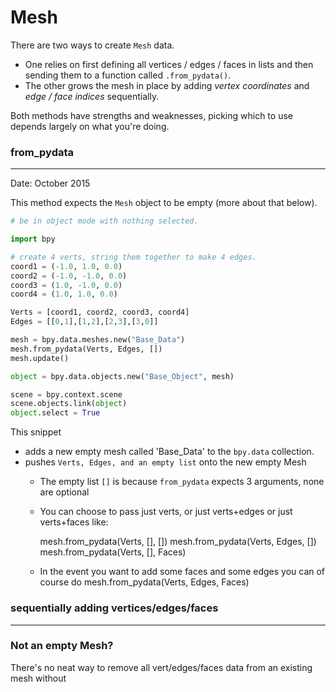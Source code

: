 # Mesh

There are two ways to create `Mesh` data.  

- One relies on first defining all vertices / edges / faces in lists and then sending them to a function called `.from_pydata()`.
- The other grows the mesh in place by adding _vertex coordinates_ and _edge / face indices_ sequentially.

Both methods have strengths and weaknesses, picking which to use depends largely on what you're doing.

### from_pydata
______

Date: October 2015

This method expects the `Mesh` object to be empty (more about that below). 

```python
# be in object mode with nothing selected.

import bpy

# create 4 verts, string them together to make 4 edges.
coord1 = (-1.0, 1.0, 0.0)
coord2 = (-1.0, -1.0, 0.0)
coord3 = (1.0, -1.0, 0.0)
coord4 = (1.0, 1.0, 0.0)

Verts = [coord1, coord2, coord3, coord4]
Edges = [[0,1],[1,2],[2,3],[3,0]]

mesh = bpy.data.meshes.new("Base_Data")
mesh.from_pydata(Verts, Edges, [])
mesh.update()

object = bpy.data.objects.new("Base_Object", mesh)

scene = bpy.context.scene
scene.objects.link(object)
object.select = True
```

This snippet   
- adds a new empty mesh called 'Base_Data' to the `bpy.data` collection.
- pushes `Verts, Edges, and an empty list` onto the new empty Mesh
    - The empty list `[]` is because `from_pydata` expects 3 arguments, none are optional
    - You can choose to pass just verts, or just verts+edges or just verts+faces like:

         mesh.from_pydata(Verts, [], [])
         mesh.from_pydata(Verts, Edges, [])
         mesh.from_pydata(Verts, [], Faces)
    
    - In the event you want to add some faces and some edges you can of course do
         mesh.from_pydata(Verts, Edges, Faces)
        



### sequentially adding vertices/edges/faces
______



### Not an empty Mesh?

There's no neat way to remove all vert/edges/faces data from an existing mesh without